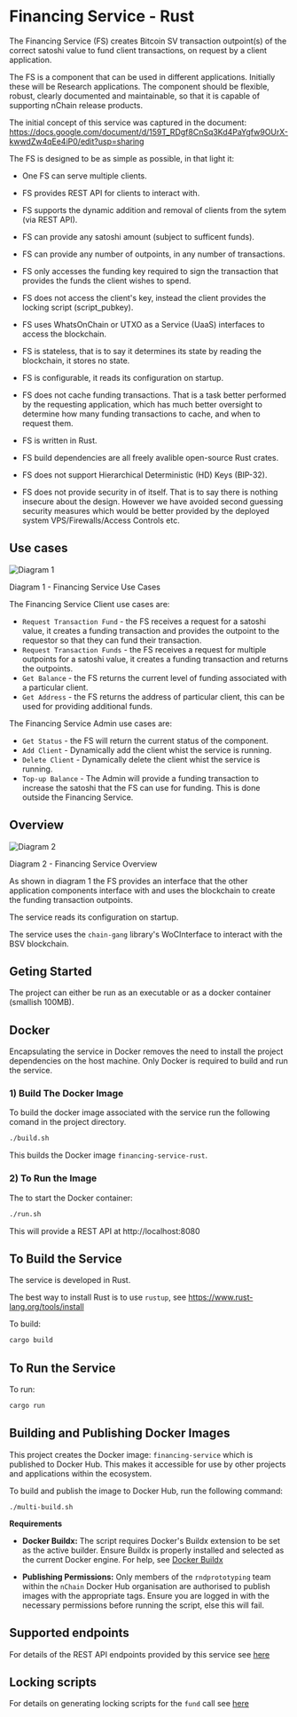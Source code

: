 # Financing Service - Rust

The Financing Service (FS) creates Bitcoin SV transaction outpoint(s) of the correct satoshi value to fund client transactions, on request by a client application.

The FS is a component that can be used in different applications. Initially these will be Research applications. The component should be flexible, robust, clearly documented and maintainable, so that it is capable of supporting nChain release products.

The initial concept of this service was captured in the document:
https://docs.google.com/document/d/159T_RDgf8CnSq3Kd4PaYgfw9OUrX-kwwdZw4qEe4iP0/edit?usp=sharing


The FS is designed to be as simple as possible, in that light it:

* One FS can serve multiple clients.
* FS provides REST API for clients to interact with.
* FS supports the dynamic addition and removal of clients from the sytem (via REST API).

* FS can provide any satoshi amount (subject to sufficent funds).
* FS can provide any number of outpoints, in any number of transactions.

* FS only accesses the funding key required to sign the transaction that provides the funds the client wishes to spend.
* FS does not access the client's key, instead the client provides the locking script (script_pubkey).

* FS uses WhatsOnChain or UTXO as a Service (UaaS) interfaces to access the blockchain.
* FS is stateless, that is to say it determines its state by reading the blockchain, it stores no state.
* FS is configurable, it reads its configuration on startup.

* FS does not cache funding transactions. That is a task better performed by the requesting application, which has much better oversight to determine how many funding transactions to cache, and when to request them.

* FS is written in Rust.
* FS build dependencies are all freely avalible open-source Rust crates.

* FS does not support Hierarchical Deterministic (HD) Keys (BIP-32).
* FS does not provide security in of itself. That is to say there is nothing insecure about the design. However we have avoided second guessing security measures which would be better provided by the deployed system VPS/Firewalls/Access Controls etc.

## Use cases

![Diagram 1](docs/diagrams/use-case.png)

Diagram 1 - Financing Service Use Cases

The Financing Service Client use cases are:
* `Request Transaction Fund` - the FS receives a request for a satoshi value, it creates a funding transaction and provides the outpoint to the requestor so that they can fund their transaction.
* `Request Transaction Funds` - the FS receives a request for multiple outpoints for  a satoshi value, it creates a funding transaction and returns the outpoints.
* `Get Balance` - the FS returns the current level of funding associated with a particular client.
* `Get Address` - the FS returns the address of particular client, this can be used for providing additional funds.

The Financing Service Admin use cases are:
* `Get Status` - the FS will return the current status of the component.
* `Add Client` - Dynamically add the client whist the service is running.
* `Delete Client` - Dynamically delete the client whist the service is running.
* `Top-up Balance` - The Admin will provide a funding transaction to increase the satoshi that the FS can use for funding. This is done outside the Financing Service.


## Overview

![Diagram 2](docs/diagrams/overview.png)

Diagram 2 - Financing Service Overview

As shown in diagram 1 the FS provides an interface that the other application components interface with and uses the blockchain to create the funding transaction outpoints.

The service reads its configuration on startup.

The service uses the `chain-gang` library's WoCInterface to interact with the BSV blockchain.


## Geting Started

The project can either be run as an executable or as a docker container (smallish 100MB).


## Docker
Encapsulating the service in Docker removes the need to install the project dependencies on the host machine.
Only Docker is required to build and run the service.
### 1) Build The Docker Image
To build the docker image associated with the service run the following comand in the project directory.
```bash
./build.sh
```
This builds the Docker image `financing-service-rust`.
### 2) To Run the Image
The to start the Docker container:
```bash
./run.sh
```
This will provide a REST API at http://localhost:8080


## To Build the Service
The service is developed in Rust.

The best way to install Rust is to use `rustup`, see https://www.rust-lang.org/tools/install

To build:
```bash
cargo build
```

## To Run the Service
To run:
```bash
cargo run
```

## Building and Publishing Docker Images

This project creates the Docker image: `financing-service` which is published to Docker Hub.  This makes it accessible for use by other projects and applications within the ecosystem.

To build and publish the image to Docker Hub, run the following command:
```
./multi-build.sh
```

**Requirements**

- **Docker Buildx:** The script requires Docker's Buildx extension to be set as the active builder. Ensure Buildx is properly installed and selected as the current Docker engine. For help, see [Docker Buildx](https://docs.docker.com/build/builders/)  

- **Publishing Permissions:** Only members of the `rndprototyping` team within the `nChain` Docker Hub organisation are authorised to publish images with the appropriate tags. Ensure you are logged in with the necessary permissions before running the script, else this will fail.


## Supported endpoints
For details of the REST API endpoints provided by this service see [here](docs/SupportedEndpoints.md)

## Locking scripts
For details on generating locking scripts for the `fund` call see [here](docs/LockingScripts.md)

